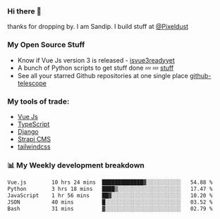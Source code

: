 ### Hi there 👋

thanks for dropping by.
I am Sandip. I build stuff at [@Pixeldust](github.com/pixeldust-in/)

###  **My Open Source Stuff**

 - Know if Vue Js version 3 is released -  [isvue3readyyet](https://github.com/sandiprb/isvue3readyyet)
 - A bunch of Python scripts to get stuff done 💤 💤 [stuff](https://github.com/sandiprb/stuff)
 - See all your starred Github repositories at one single place [github-telescope](https://github.com/sandiprb/github-telescope)



###  **My tools of trade:**
 - [Vue Js](https://github.com/vuejs/vue/)
 - [TypeScript](https://github.com/microsoft/TypeScript)
 - [Django](github.com/django/django)
 - [Strapi CMS](github.com/strapi/strapi)
 - [tailwindcss](https://github.com/tailwindlabs/tailwindcss)


###  📊 **My Weekly development breakdown**
<!--START_SECTION:waka-->

```txt
Vue.js        10 hrs 24 mins  █████████████▓░░░░░░░░░░░   54.88 %
Python        3 hrs 18 mins   ████▒░░░░░░░░░░░░░░░░░░░░   17.47 %
JavaScript    1 hr 56 mins    ██▓░░░░░░░░░░░░░░░░░░░░░░   10.20 %
JSON          40 mins         █░░░░░░░░░░░░░░░░░░░░░░░░   03.52 %
Bash          31 mins         ▓░░░░░░░░░░░░░░░░░░░░░░░░   02.79 %
```

<!--END_SECTION:waka-->
